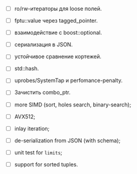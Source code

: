 <!-- Required extensions: pymdownx.betterem, pymdownx.tilde, pymdownx.emoji, pymdownx.tasklist, pymdownx.superfences -->
- [ ] ro/rw-итераторы для loose полей.
- [ ] fptu::value через tagged_pointer.
- [ ] взаимодействие с boost::optional.
- [ ] сериализация в JSON.
- [ ] устойчивое сравнение кортежей.
- [ ] std::hash.
- [ ] uprobes/SystemTap и perfomance-penalty.
- [ ] Зачистить combo_ptr.
- [ ] more SIMD (sort, holes search, binary-search);
- [ ] AVX512;
- [ ] inlay iteration;

- [ ] de-serialization from JSON (with schema);
- [ ] unit test for `limits`;
- [ ] support for sorted tuples.
